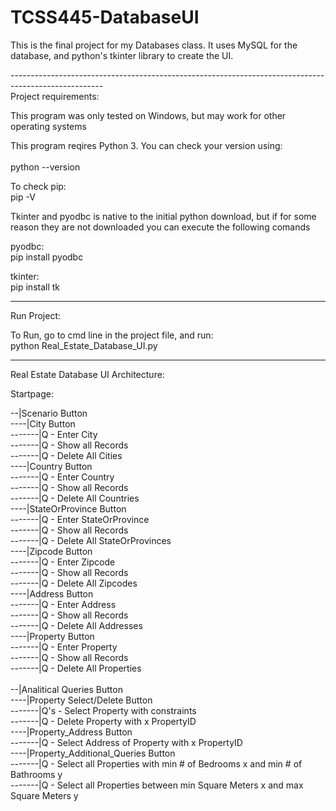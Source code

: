 # TCSS445-DatabaseUI
This is the final project for my Databases class. It uses MySQL for the database, and python's tkinter library to create the UI. 
 
 
----------------------------------------------------------------------------------------------------- <br />
Project requirements: <br />
 
This program was only tested on Windows, but may work for other operating systems <br />
 
This program reqires Python 3. You can check your version using:  <br /><br />
python --version <br />
 
To check pip: <br />
pip -V <br />
 
 
Tkinter and pyodbc is native to the initial python download, but if for some reason they are not downloaded you can execute the following comands <br />
 
pyodbc: <br />
pip install pyodbc <br />
 
tkinter: <br />
pip install tk <br />
 
----------------------------------------------------------------------------------------------------- 
 
Run Project: <br />
 
To Run, go to cmd line in the project file, and run: <br />
python Real_Estate_Database_UI.py <br />
 
----------------------------------------------------------------------------------------------------- 
 
 
Real Estate Database UI Architecture: <br />
 
Startpage: <br />
 
--|Scenario Button <br />
----|City Button <br />
-------|Q - Enter City <br />
-------|Q - Show all Records <br />
-------|Q - Delete All Cities <br />
----|Country Button <br />
-------|Q - Enter Country <br />
-------|Q - Show all Records <br />
-------|Q - Delete All Countries <br />
----|StateOrProvince Button <br />
-------|Q - Enter StateOrProvince <br />
-------|Q - Show all Records <br />
-------|Q - Delete All StateOrProvinces <br />
----|Zipcode Button <br />
-------|Q - Enter Zipcode <br />
-------|Q - Show all Records <br />
-------|Q - Delete All Zipcodes <br />
----|Address Button <br />
-------|Q - Enter Address <br />
-------|Q - Show all Records <br />
-------|Q - Delete All Addresses <br />
----|Property Button <br />
-------|Q - Enter Property  <br />
-------|Q - Show all Records <br />
-------|Q - Delete All Properties <br />
 <br />
--|Analitical Queries Button <br />
----|Property Select/Delete Button <br />
-------|Q's - Select Property with constraints <br />
-------|Q - Delete Property with x PropertyID <br />
----|Property_Address Button <br />
-------|Q - Select Address of Property with x PropertyID <br />
----|Property_Additional_Queries Button <br />
-------|Q - Select all Properties with min # of Bedrooms x and min # of Bathrooms y <br />
-------|Q - Select all Properties between min Square Meters x and max Square Meters y <br />
 
 
